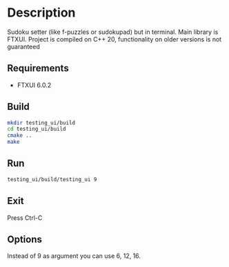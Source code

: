 # Description
Sudoku setter (like f-puzzles or sudokupad) but in terminal. Main library is FTXUI. Project is compiled on C++ 20, functionality on older versions is not guaranteed

## Requirements
- FTXUI 6.0.2

## Build
```bash
mkdir testing_ui/build
cd testing_ui/build
cmake ..
make
```

## Run
```bash
testing_ui/build/testing_ui 9
```

## Exit
Press Ctrl-C

## Options
Instead of 9 as argument you can use 6, 12, 16.
